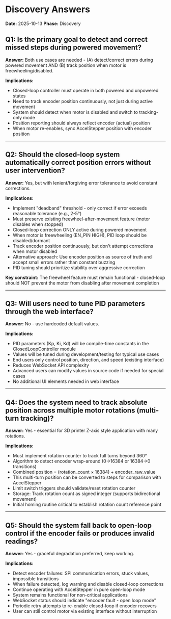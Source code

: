 # Discovery Answers

**Date:** 2025-10-13
**Phase:** Discovery

## Q1: Is the primary goal to detect and correct missed steps during powered movement?

**Answer:** Both use cases are needed - (A) detect/correct errors during powered movement AND (B) track position when motor is freewheeling/disabled.

**Implications:**
- Closed-loop controller must operate in both powered and unpowered states
- Need to track encoder position continuously, not just during active movement
- System should detect when motor is disabled and switch to tracking-only mode
- Position reporting should always reflect encoder (actual) position
- When motor re-enables, sync AccelStepper position with encoder position

---

## Q2: Should the closed-loop system automatically correct position errors without user intervention?

**Answer:** Yes, but with lenient/forgiving error tolerance to avoid constant corrections.

**Implications:**
- Implement "deadband" threshold - only correct if error exceeds reasonable tolerance (e.g., 2-5°)
- Must preserve existing freewheel-after-movement feature (motor disables when stopped)
- Closed-loop correction ONLY active during powered movement
- When motor is freewheeling (EN_PIN HIGH), PID loop should be disabled/dormant
- Track encoder position continuously, but don't attempt corrections when motor disabled
- Alternative approach: Use encoder position as source of truth and accept small errors rather than constant buzzing
- PID tuning should prioritize stability over aggressive correction

**Key constraint:** The freewheel feature must remain functional - closed-loop should NOT prevent the motor from disabling after movement completion

---

## Q3: Will users need to tune PID parameters through the web interface?

**Answer:** No - use hardcoded default values.

**Implications:**
- PID parameters (Kp, Ki, Kd) will be compile-time constants in the ClosedLoopController module
- Values will be tuned during development/testing for typical use cases
- End users only control position, direction, and speed (existing interface)
- Reduces WebSocket API complexity
- Advanced users can modify values in source code if needed for special cases
- No additional UI elements needed in web interface

---

## Q4: Does the system need to track absolute position across multiple motor rotations (multi-turn tracking)?

**Answer:** Yes - essential for 3D printer Z-axis style application with many rotations.

**Implications:**
- Must implement rotation counter to track full turns beyond 360°
- Algorithm to detect encoder wrap-around (0→16384 or 16384→0 transitions)
- Combined position = (rotation_count × 16384) + encoder_raw_value
- This multi-turn position can be converted to steps for comparison with AccelStepper
- Limit switch triggers should validate/reset rotation counter
- Storage: Track rotation count as signed integer (supports bidirectional movement)
- Initial homing routine critical to establish rotation count reference point

---

## Q5: Should the system fall back to open-loop control if the encoder fails or produces invalid readings?

**Answer:** Yes - graceful degradation preferred, keep working.

**Implications:**
- Detect encoder failures: SPI communication errors, stuck values, impossible transitions
- When failure detected, log warning and disable closed-loop corrections
- Continue operating with AccelStepper in pure open-loop mode
- System remains functional for non-critical applications
- WebSocket status should indicate "encoder fault - open loop mode"
- Periodic retry attempts to re-enable closed-loop if encoder recovers
- User can still control motor via existing interface without interruption
